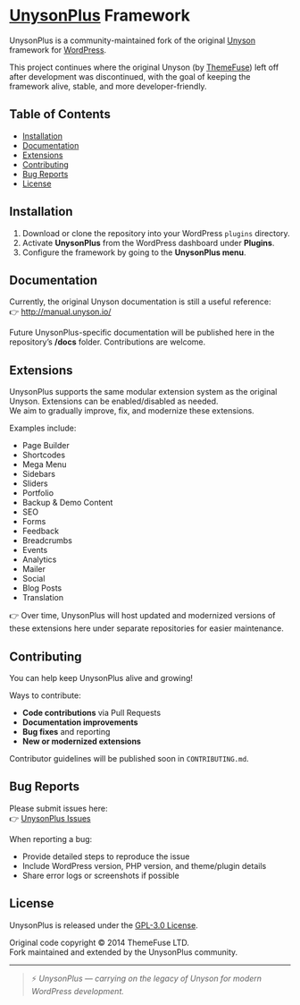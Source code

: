 # [UnysonPlus](https://github.com/jonmlas/UnysonPlus) Framework

UnysonPlus is a community-maintained fork of the original [Unyson](https://wordpress.org/plugins/unyson/) framework for [WordPress](http://wordpress.org/).  

This project continues where the original Unyson (by [ThemeFuse](http://themefuse.com/)) left off after development was discontinued, with the goal of keeping the framework alive, stable, and more developer-friendly.

## Table of Contents

* [Installation](#installation)
* [Documentation](#documentation)
* [Extensions](#extensions)
* [Contributing](#contributing)
* [Bug Reports](#bug-reports)
* [License](#license)

## Installation

1. Download or clone the repository into your WordPress `plugins` directory.
2. Activate **UnysonPlus** from the WordPress dashboard under **Plugins**.
3. Configure the framework by going to the **UnysonPlus menu**.

## Documentation

Currently, the original Unyson documentation is still a useful reference:  
👉 http://manual.unyson.io/  

Future UnysonPlus-specific documentation will be published here in the repository’s **/docs** folder. Contributions are welcome.

## Extensions

UnysonPlus supports the same modular extension system as the original Unyson. Extensions can be enabled/disabled as needed.  
We aim to gradually improve, fix, and modernize these extensions.  

Examples include:

- Page Builder  
- Shortcodes  
- Mega Menu  
- Sidebars  
- Sliders  
- Portfolio  
- Backup & Demo Content  
- SEO  
- Forms  
- Feedback  
- Breadcrumbs  
- Events  
- Analytics  
- Mailer  
- Social  
- Blog Posts  
- Translation  

👉 Over time, UnysonPlus will host updated and modernized versions of these extensions here under separate repositories for easier maintenance.

## Contributing

You can help keep UnysonPlus alive and growing!  

Ways to contribute:
- **Code contributions** via Pull Requests
- **Documentation improvements**
- **Bug fixes** and reporting
- **New or modernized extensions**

Contributor guidelines will be published soon in `CONTRIBUTING.md`.

## Bug Reports

Please submit issues here:  
👉 [UnysonPlus Issues](https://github.com/jonmlas/UnysonPlus/issues)

When reporting a bug:
- Provide detailed steps to reproduce the issue
- Include WordPress version, PHP version, and theme/plugin details
- Share error logs or screenshots if possible

## License

UnysonPlus is released under the [GPL-3.0 License](https://github.com/jonmlas/UnysonPlus/blob/master/framework/LICENSE).  

Original code copyright © 2014 ThemeFuse LTD.  
Fork maintained and extended by the UnysonPlus community.  

---
> ⚡ *UnysonPlus — carrying on the legacy of Unyson for modern WordPress development.*
